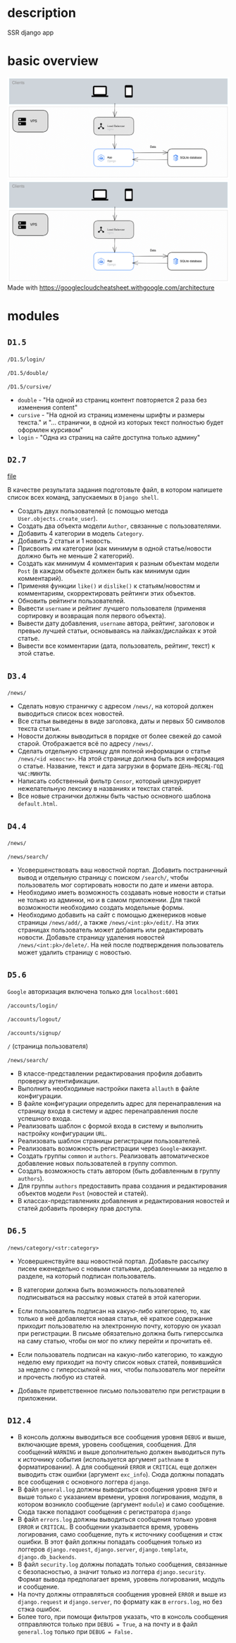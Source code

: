 # description

SSR django app

# basic overview

![Alt text](./doc/app-web-django-assignment-overview.svg)
<img src="./doc/app-web-django-assignment-overview.svg">
Made with https://googlecloudcheatsheet.withgoogle.com/architecture

# modules

## `D1.5`

`/D1.5/login/`

`/D1.5/double/`

`/D1.5/cursive/`

- `double` - "На одной из страниц контент повторяется 2 раза без изменения content"
- `cursive` - "На одной из страниц изменены шрифты и размеры текста." и
  "... странички, в одной из которых текст полностью будет оформлен курсивом"
- `login` - "Одна из страниц на сайте доступна только админу"

## `D2.7`

[file](/project/templates/flatpages/D2.7.py)

В качестве результата задания подготовьте файл, в котором напишете список всех
команд, запускаемых в `Django shell`.

- Создать двух пользователей (с помощью метода `User.objects.create_user`).
- Создать два объекта модели `Author`, связанные с пользователями.
- Добавить 4 категории в модель `Category`.
- Добавить 2 статьи и 1 новость.
- Присвоить им категории (как минимум в одной статье/новости должно быть не
  меньше 2 категорий).
- Создать как минимум 4 комментария к разным объектам модели `Post`
  (в каждом объекте должен быть как минимум один комментарий).
- Применяя функции `like()` и `dislike()` к статьям/новостям и комментариям,
  скорректировать рейтинги этих объектов.
- Обновить рейтинги пользователей.
- Вывести `username` и рейтинг лучшего пользователя (применяя сортировку и
  возвращая поля первого объекта).
- Вывести дату добавления, `username` автора, рейтинг, заголовок и превью
  лучшей статьи, основываясь на лайках/дислайках к этой статье.
- Вывести все комментарии (дата, пользователь, рейтинг, текст) к этой статье.

## `D3.4`

`/news/`

- Сделать новую страничку с адресом `/news/`, на которой должен выводиться
  список всех новостей.
- Все статьи выведены в виде заголовка, даты и первых 50 символов текста статьи.
- Новости должны выводиться в порядке от более свежей до самой старой.
  Отображается всё по адресу `/news/`.
- Сделать отдельную страницу для полной информации о статье
  `/news/<id новости>`.
  На этой странице должна быть вся информация о статье.
  Название, текст и дата загрузки в формате `ДЕНЬ-МЕСЯЦ-ГОД ЧАС:МИНУТЫ`.
- Написать собственный фильтр `Censor`, который цензурирует нежелательную
  лексику в названиях и текстах статей.
- Все новые странички должны быть частью основного шаблона `default.html`.

## `D4.4`

`/news/`

`/news/search/`

- Усовершенствовать ваш новостной портал.
  Добавить постраничный вывод и отдельную страницу с поиском `/search/`,
  чтобы пользователь мог сортировать новости по дате и имени автора.
- Необходимо иметь возможность создавать новые новости и статьи не только из админки, но и в самом приложении.
  Для такой возможности необходимо создать модельные формы.
- Необходимо добавить на сайт с помощью дженериков новые страницы
  `/news/add/`, а также `/news/<int:pk>/edit/`.
  На этих страницах пользователь может добавить или редактировать новости.
  Добавьте страницу удаления новостей `/news/<int:pk>/delete/`.
  На ней после подтверждения пользователь может удалить страницу с новостью.

## `D5.6`

`Google` авторизация включена только для `localhost:6001`

`/accounts/login/`

`/accounts/logout/`

`/accounts/signup/`

`/` (страница пользователя)

`/news/search/`

- В классе-представлении редактирования профиля добавить проверку аутентификации.
- Выполнить необходимые настройки пакета `allauth` в файле конфигурации.
- В файле конфигурации определить адрес для перенаправления на страницу входа в систему и адрес перенаправления после успешного входа.
- Реализовать шаблон с формой входа в систему и выполнить настройку конфигурации `URL`.
- Реализовать шаблон страницы регистрации пользователей.
- Реализовать возможность регистрации через `Google`-аккаунт.
- Создать группы `common` и `authors`.
  Реализовать автоматическое добавление новых пользователей в группу common.
- Создать возможность стать автором (быть добавленным в группу `authors`).
- Для группы `authors` предоставить права создания и редактирования объектов модели `Post` (новостей и статей).
- В классах-представлениях добавления и редактирования новостей и статей добавить проверку прав доступа.

## `D6.5`

`/news/category/<str:category>`

- Усовершенствуйте ваш новостной портал.
  Добавьте рассылку писем еженедельно с новыми статьями, добавленными за
  неделю в разделе, на который подписан пользователь.

- В категории должна быть возможность пользователей подписываться на рассылку
  новых статей в этой категории.
- Если пользователь подписан на какую-либо категорию, то, как только в неё
  добавляется новая статья, её краткое содержание приходит пользователю на
  электронную почту, которую он указал при регистрации. В письме обязательно
  должна быть гиперссылка на саму статью, чтобы он мог по клику перейти и
  прочитать её.
- Если пользователь подписан на какую-либо категорию, то каждую неделю ему
  приходит на почту список новых статей, появившийся за неделю с гиперссылкой
  на них, чтобы пользователь мог перейти и прочесть любую из статей.
- Добавьте приветственное письмо пользователю при регистрации в приложении.

## `D12.4`

- В консоль должны выводиться все сообщения уровня `DEBUG` и выше,
  включающие время, уровень сообщения, сообщения. Для сообщений `WARNING` и
  выше дополнительно должен выводиться путь к источнику события (используется
  аргумент `pathname` в форматировании). А для сообщений `ERROR` и `CRITICAL`
  еще должен выводить стэк ошибки (аргумент `exc_info`). Сюда должны
  попадать все сообщения с основного логгера `django`.
- В файл `general.log` должны выводиться сообщения уровня `INFO` и выше только с
  указанием времени, уровня логирования, модуля, в котором возникло сообщение
  (аргумент `module`) и само сообщение. Сюда также попадают сообщения с
  регистратора `django`
- В файл `errors.log` должны выводиться сообщения только уровня `ERROR` и
  `CRITICAL`. В сообщении указывается время, уровень логирования, само сообщение,
  путь к источнику сообщения и стэк ошибки. В этот файл должны попадать
  сообщения только из логгеров `django.request`, `django.server`,
  `django.template`,
  `django.db_backends`.
- В файл `security.log` должны попадать только сообщения, связанные с
  безопасностью, а значит только из логгера `django.security`. Формат вывода
  предполагает время, уровень логирования, модуль и сообщение.
- На почту должны отправляться сообщения уровней `ERROR` и выше из
  `django.request` и `django.server`, по формату как в `errors.log`, но без стэка
  ошибок.
- Более того, при помощи фильтров указать, что в консоль сообщения отправляются
  только при `DEBUG = True`, а на почту и в файл `general.log` только при
  `DEBUG = False.`
